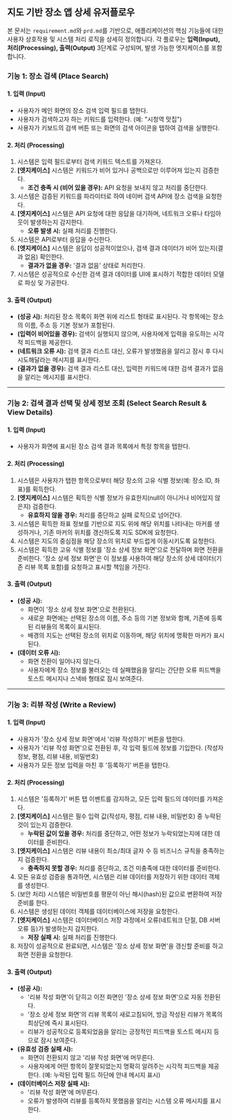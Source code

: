 ## **지도 기반 장소 앱 상세 유저플로우**

본 문서는 `requirement.md`와 `prd.md`를 기반으로, 애플리케이션의 핵심 기능들에 대한 사용자 상호작용 및 시스템 처리 로직을 상세히 정의합니다. 각 플로우는 **입력(Input), 처리(Processing), 출력(Output)** 3단계로 구성되며, 발생 가능한 엣지케이스를 포함합니다.

### **기능 1: 장소 검색 (Place Search)**

#### 1. 입력 (Input)
-   사용자가 메인 화면의 장소 검색 입력 필드를 탭한다.
-   사용자가 검색하고자 하는 키워드를 입력한다. (예: "시청역 맛집")
-   사용자가 키보드의 검색 버튼 또는 화면의 검색 아이콘을 탭하여 검색을 실행한다.

#### 2. 처리 (Processing)
1.  시스템은 입력 필드로부터 검색 키워드 텍스트를 가져온다.
2.  **[엣지케이스]** 시스템은 키워드가 비어 있거나 공백으로만 이루어져 있는지 검증한다.
    -   **조건 충족 시 (비어 있을 경우):** API 요청을 보내지 않고 처리를 중단한다.
3.  시스템은 검증된 키워드를 파라미터로 하여 네이버 검색 API에 장소 검색을 요청한다.
4.  **[엣지케이스]** 시스템은 API 요청에 대한 응답을 대기하며, 네트워크 오류나 타임아웃이 발생하는지 감지한다.
    -   **오류 발생 시:** 실패 처리를 진행한다.
5.  시스템은 API로부터 응답을 수신한다.
6.  **[엣지케이스]** 시스템은 응답이 성공적이었으나, 검색 결과 데이터가 비어 있는지(결과 없음) 확인한다.
    -   **결과가 없을 경우:** '결과 없음' 상태로 처리한다.
7.  시스템은 성공적으로 수신한 검색 결과 데이터를 UI에 표시하기 적합한 데이터 모델로 파싱 및 가공한다.

#### 3. 출력 (Output)
-   **(성공 시):** 처리된 장소 목록이 화면 위에 리스트 형태로 표시된다. 각 항목에는 장소의 이름, 주소 등 기본 정보가 포함된다.
-   **(입력이 비어있을 경우):** 검색이 실행되지 않으며, 사용자에게 입력을 유도하는 시각적 피드백을 제공한다.
-   **(네트워크 오류 시):** 검색 결과 리스트 대신, 오류가 발생했음을 알리고 잠시 후 다시 시도해달라는 메시지를 표시한다.
-   **(결과가 없을 경우):** 검색 결과 리스트 대신, 입력한 키워드에 대한 검색 결과가 없음을 알리는 메시지를 표시한다.

---

### **기능 2: 검색 결과 선택 및 상세 정보 조회 (Select Search Result & View Details)**

#### 1. 입력 (Input)
-   사용자가 화면에 표시된 장소 검색 결과 목록에서 특정 항목을 탭한다.

#### 2. 처리 (Processing)
1.  시스템은 사용자가 탭한 항목으로부터 해당 장소의 고유 식별 정보(예: 장소 ID, 좌표)를 획득한다.
2.  **[엣지케이스]** 시스템은 획득한 식별 정보가 유효한지(null이 아니거나 비어있지 않은지) 검증한다.
    -   **유효하지 않을 경우:** 처리를 중단하고 실패 로직으로 넘어간다.
3.  시스템은 획득한 좌표 정보를 기반으로 지도 위에 해당 위치를 나타내는 마커를 생성하거나, 기존 마커의 위치를 갱신하도록 지도 SDK에 요청한다.
4.  시스템은 지도의 중심점을 해당 장소의 위치로 부드럽게 이동시키도록 요청한다.
5.  시스템은 획득한 고유 식별 정보를 '장소 상세 정보 화면'으로 전달하며 화면 전환을 준비한다. '장소 상세 정보 화면'은 이 정보를 사용하여 해당 장소의 상세 데이터(기존 리뷰 목록 포함)를 요청하고 표시할 책임을 가진다.

#### 3. 출력 (Output)
-   **(성공 시):**
    -   화면이 '장소 상세 정보 화면'으로 전환된다.
    -   새로운 화면에는 선택된 장소의 이름, 주소 등의 기본 정보와 함께, 기존에 등록된 리뷰들의 목록이 표시된다.
    -   배경의 지도는 선택된 장소의 위치로 이동하며, 해당 위치에 명확한 마커가 표시된다.
-   **(데이터 오류 시):**
    -   화면 전환이 일어나지 않는다.
    -   사용자에게 장소 정보를 불러오는 데 실패했음을 알리는 간단한 오류 피드백을 토스트 메시지나 스낵바 형태로 잠시 보여준다.

---

### **기능 3: 리뷰 작성 (Write a Review)**

#### 1. 입력 (Input)
-   사용자가 '장소 상세 정보 화면'에서 '리뷰 작성하기' 버튼을 탭한다.
-   사용자가 '리뷰 작성 화면'으로 전환된 후, 각 입력 필드에 정보를 기입한다. (작성자 정보, 평점, 리뷰 내용, 비밀번호)
-   사용자가 모든 정보 입력을 마친 후 '등록하기' 버튼을 탭한다.

#### 2. 처리 (Processing)
1.  시스템은 '등록하기' 버튼 탭 이벤트를 감지하고, 모든 입력 필드의 데이터를 가져온다.
2.  **[엣지케이스]** 시스템은 필수 입력 값(작성자, 평점, 리뷰 내용, 비밀번호) 중 누락된 것이 있는지 검증한다.
    -   **누락된 값이 있을 경우:** 처리를 중단하고, 어떤 정보가 누락되었는지에 대한 데이터를 준비한다.
3.  **[엣지케이스]** 시스템은 리뷰 내용이 최소/최대 글자 수 등 비즈니스 규칙을 충족하는지 검증한다.
    -   **충족하지 못할 경우:** 처리를 중단하고, 조건 미충족에 대한 데이터를 준비한다.
4.  모든 유효성 검증을 통과하면, 시스템은 리뷰 데이터를 저장하기 위한 데이터 객체를 생성한다.
5.  (보안 처리) 시스템은 비밀번호를 평문이 아닌 해시(hash)된 값으로 변환하여 저장 준비를 한다.
6.  시스템은 생성된 데이터 객체를 데이터베이스에 저장을 요청한다.
7.  **[엣지케이스]** 시스템은 데이터베이스 저장 과정에서 오류(네트워크 단절, DB 서버 오류 등)가 발생하는지 감지한다.
    -   **저장 실패 시:** 실패 처리를 진행한다.
8.  저장이 성공적으로 완료되면, 시스템은 '장소 상세 정보 화면'을 갱신할 준비를 하고 화면 전환을 요청한다.

#### 3. 출력 (Output)
-   **(성공 시):**
    -   '리뷰 작성 화면'이 닫히고 이전 화면인 '장소 상세 정보 화면'으로 자동 전환된다.
    -   '장소 상세 정보 화면'의 리뷰 목록이 새로고침되어, 방금 작성된 리뷰가 목록의 최상단에 즉시 표시된다.
    -   리뷰가 성공적으로 등록되었음을 알리는 긍정적인 피드백을 토스트 메시지 등으로 잠시 보여준다.
-   **(유효성 검증 실패 시):**
    -   화면이 전환되지 않고 '리뷰 작성 화면'에 머무른다.
    -   사용자에게 어떤 항목이 잘못되었는지 명확히 알려주는 시각적 피드백을 제공한다. (예: 누락된 입력 필드 하단에 안내 메시지 표시)
-   **(데이터베이스 저장 실패 시):**
    -   '리뷰 작성 화면'에 머무른다.
    -   오류가 발생하여 리뷰를 등록하지 못했음을 알리는 시스템 오류 메시지를 표시한다.